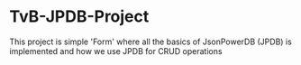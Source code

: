 # TvB-JPDB-Project
This project is simple 'Form' where all the basics of JsonPowerDB (JPDB) is implemented and how we use JPDB for CRUD operations
